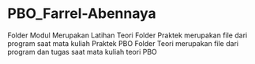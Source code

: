 # PBO_Farrel-Abennaya
Folder Modul Merupakan Latihan Teori
Folder Praktek merupakan file dari program saat mata kuliah Praktek PBO
Folder Teori merupakan file dari program dan tugas saat mata kuliah teori PBO

